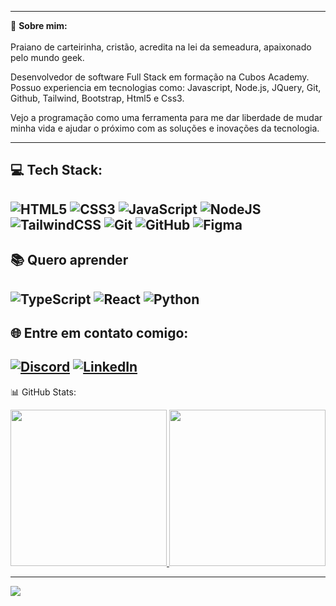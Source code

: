  ---
 💫 **Sobre mim:** <br>
<br>Praiano de carteirinha, cristão, acredita na lei da semeadura, apaixonado pelo mundo geek.

Desenvolvedor de software Full Stack em formação na Cubos Academy.
Possuo experiencia em tecnologias como: Javascript, Node.js, JQuery, Git, Github, Tailwind, Bootstrap, Html5 e Css3.

Vejo a programação como uma ferramenta para me dar liberdade de mudar minha vida e ajudar o próximo com as soluções e inovações da tecnologia.
<br>

---

 ## 💻 Tech Stack: <br>
![HTML5](https://img.shields.io/badge/html5-%23E34F26.svg?style=for-the-badge&logo=html5&logoColor=white)
![CSS3](https://img.shields.io/badge/css3-%231572B6.svg?style=for-the-badge&logo=css3&logoColor=white)
![JavaScript](https://img.shields.io/badge/javascript-%23323330.svg?style=for-the-badge&logo=javascript&logoColor=%23F7DF1E)
![NodeJS](https://img.shields.io/badge/node.js-6DA55F?style=for-the-badge&logo=node.js&logoColor=white)
![TailwindCSS](https://img.shields.io/badge/tailwindcss-%2338B2AC.svg?style=for-the-badge&logo=tailwind-css&logoColor=white)
![Git](https://img.shields.io/badge/git-%23F05033.svg?style=for-the-badge&logo=git&logoColor=white)
![GitHub](https://img.shields.io/badge/github-%23121011.svg?style=for-the-badge&logo=github&logoColor=white)
![Figma](https://img.shields.io/badge/figma-%23121011.svg?style=for-the-badge&logo=figma&logoColor=white)
---
## 📚 Quero aprender  <br>
![TypeScript](https://img.shields.io/badge/typescript-%23007ACC.svg?style=for-the-badge&logo=typescript&logoColor=white)
![React](https://img.shields.io/badge/react-%2320232a.svg?style=for-the-badge&logo=react&logoColor=%2361DAFB)
![Python](https://img.shields.io/badge/python-3670A0?style=for-the-badge&logo=python&logoColor=ffdd54)
---
## 🌐 Entre em contato comigo: <br>
[![Discord](https://img.shields.io/badge/Discord-%237289DA.svg?logo=discord&logoColor=white)](https://discordapp.com/users/545050603488018452) [![LinkedIn](https://img.shields.io/badge/LinkedIn-%230077B5.svg?logo=linkedin&logoColor=white)](https://linkedin.com/in/jacksonfelipe-ns/)
---
 📊 GitHub Stats: <br>
 <div>
  <a href="https://github.com/JknSantos">
  <img height="250em" src="https://github-readme-streak-stats.herokuapp.com/?user=JknSantos&theme=dark&hide_border=true">
  <img height="250em" src="https://github-readme-stats.vercel.app/api/top-langs/?username=JknSantos&theme=dark&hide_border=true&include_all_commits=false&count_private=false">
 </div>

---
[![](https://visitcount.itsvg.in/api?id=JknSantos&icon=9&color=0)](https://visitcount.itsvg.in)
